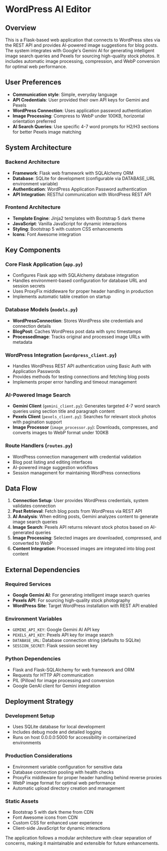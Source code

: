# WordPress AI Editor

## Overview

This is a Flask-based web application that connects to WordPress sites via the REST API and provides AI-powered image suggestions for blog posts. The system integrates with Google's Gemini AI for generating intelligent image search queries and Pexels for sourcing high-quality stock photos. It includes automatic image processing, compression, and WebP conversion for optimal web performance.

## User Preferences

- **Communication style**: Simple, everyday language
- **API Credentials**: User provided their own API keys for Gemini and Pexels
- **WordPress Connection**: Uses application password authentication
- **Image Processing**: Compress to WebP under 100KB, horizontal orientation preferred
- **AI Search Queries**: Use specific 4-7 word prompts for H2/H3 sections for better Pexels image matching

## System Architecture

### Backend Architecture
- **Framework**: Flask web framework with SQLAlchemy ORM
- **Database**: SQLite for development (configurable via DATABASE_URL environment variable)
- **Authentication**: WordPress Application Password authentication
- **API Integration**: RESTful communication with WordPress REST API

### Frontend Architecture
- **Template Engine**: Jinja2 templates with Bootstrap 5 dark theme
- **JavaScript**: Vanilla JavaScript for dynamic interactions
- **Styling**: Bootstrap 5 with custom CSS enhancements
- **Icons**: Font Awesome integration

## Key Components

### Core Flask Application (`app.py`)
- Configures Flask app with SQLAlchemy database integration
- Handles environment-based configuration for database URL and session secrets
- Uses ProxyFix middleware for proper header handling in production
- Implements automatic table creation on startup

### Database Models (`models.py`)
- **WordPressConnection**: Stores WordPress site credentials and connection details
- **BlogPost**: Caches WordPress post data with sync timestamps
- **ProcessedImage**: Tracks original and processed image URLs with metadata

### WordPress Integration (`wordpress_client.py`)
- Handles WordPress REST API authentication using Basic Auth with Application Passwords
- Provides methods for testing connections and fetching blog posts
- Implements proper error handling and timeout management

### AI-Powered Image Search
- **Gemini Client** (`gemini_client.py`): Generates targeted 4-7 word search queries using section title and paragraph content
- **Pexels Client** (`pexels_client.py`): Searches for relevant stock photos with pagination support
- **Image Processor** (`image_processor.py`): Downloads, compresses, and converts images to WebP format under 100KB

### Route Handlers (`routes.py`)
- WordPress connection management with credential validation
- Blog post listing and editing interfaces
- AI-powered image suggestion workflows
- Session management for maintaining WordPress connections

## Data Flow

1. **Connection Setup**: User provides WordPress credentials, system validates connection
2. **Post Retrieval**: Fetch blog posts from WordPress via REST API
3. **AI Analysis**: When editing posts, Gemini analyzes content to generate image search queries
4. **Image Search**: Pexels API returns relevant stock photos based on AI-generated queries
5. **Image Processing**: Selected images are downloaded, compressed, and converted to WebP
6. **Content Integration**: Processed images are integrated into blog post content

## External Dependencies

### Required Services
- **Google Gemini AI**: For generating intelligent image search queries
- **Pexels API**: For sourcing high-quality stock photography
- **WordPress Site**: Target WordPress installation with REST API enabled

### Environment Variables
- `GEMINI_API_KEY`: Google Gemini AI API key
- `PEXELS_API_KEY`: Pexels API key for image search
- `DATABASE_URL`: Database connection string (defaults to SQLite)
- `SESSION_SECRET`: Flask session secret key

### Python Dependencies
- Flask and Flask-SQLAlchemy for web framework and ORM
- Requests for HTTP API communication
- PIL (Pillow) for image processing and conversion
- Google GenAI client for Gemini integration

## Deployment Strategy

### Development Setup
- Uses SQLite database for local development
- Includes debug mode and detailed logging
- Runs on host 0.0.0.0:5000 for accessibility in containerized environments

### Production Considerations
- Environment variable configuration for sensitive data
- Database connection pooling with health checks
- ProxyFix middleware for proper header handling behind reverse proxies
- WebP image format for optimal web performance
- Automatic upload directory creation and management

### Static Assets
- Bootstrap 5 with dark theme from CDN
- Font Awesome icons from CDN
- Custom CSS for enhanced user experience
- Client-side JavaScript for dynamic interactions

The application follows a modular architecture with clear separation of concerns, making it maintainable and extensible for future enhancements.
